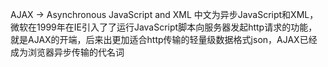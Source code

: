 AJAX -> Asynchronous JavaScript and XML
中文为异步JavaScript和XML，微软在1999年在IE引入了了运行JavaScript脚本向服务器发起http请求的功能，就是AJAX的开端，后来出更加适合http传输的轻量级数据格式json，AJAX已经成为浏览器异步传输的代名词